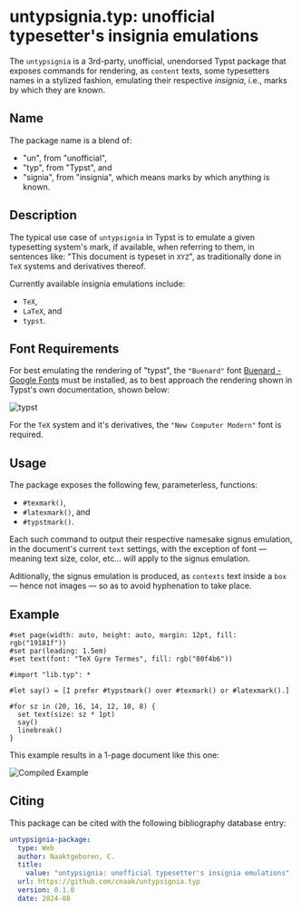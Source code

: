 # untypsignia.typ: unofficial typesetter's insignia emulations

The `untypsignia` is a 3rd-party, unofficial, unendorsed Typst package that exposes commands for
rendering, as `content` texts, some typesetters names in a stylized fashion, emulating their
respective _insignia_, i.e., marks by which they are known.

## Name

The package name is a blend of:

- "un", from "unofficial",
- "typ", from "Typst", and
- "signia", from "insignia", which means marks by which anything is known.

## Description

The typical use case of `untypsignia` in Typst is to emulate a given typesetting system's mark,
if available, when referring to them, in sentences like: "This document is typeset in `XYZ`", as
traditionally done in `TeX` systems and derivatives thereof.

Currently available insignia emulations include:

- `TeX`,
- `LaTeX`, and
- `typst`.

## Font Requirements

For best emulating the rendering of "typst", the `"Buenard"` font [Buenard - Google
Fonts](https://fonts.google.com/specimen/Buenard) must be installed, as to best approach the
rendering shown in Typst's own documentation, shown below:

![typst](https://typst.app/assets/images/typst.svg)

For the `TeX` system and it's derivatives, the `"New Computer Modern"` font is required.

## Usage

The package exposes the following few, parameterless, functions:

- `#texmark()`,
- `#latexmark()`, and
- `#typstmark()`.

Each such command to output their respective namesake signus emulation, in the document's
current `text` settings, with the exception of font — meaning text size, color, etc... will
apply to the signus emulation.

Aditionally, the signus emulation is produced, as `contexts` text inside a `box` — hence not
images — so as to avoid hyphenation to take place.

## Example

```typst
#set page(width: auto, height: auto, margin: 12pt, fill: rgb("19181f"))
#set par(leading: 1.5em)
#set text(font: "TeX Gyre Termes", fill: rgb("80f4b6"))

#import "lib.typ": *

#let say() = [I prefer #typstmark() over #texmark() or #latexmark().]

#for sz in (20, 16, 14, 12, 10, 8) {
  set text(size: sz * 1pt)
  say()
  linebreak()
}
```

This example results in a 1-page document like this one:

![Compiled
Example](https://github.com/cnaak/untypsignia.typ/blob/d9e215df04264a4e76a23d9f7130fe4670857733/thumbnail.png)

## Citing

This package can be cited with the following bibliography database entry:

```yml
untypsignia-package:
  type: Web
  author: Naaktgeboren, C.
  title:
    value: "untypsignia: unofficial typesetter's insignia emulations"
  url: https://github.com/cnaak/untypsignia.typ
  version: 0.1.0
  date: 2024-08
```

